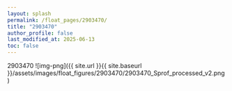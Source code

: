 ```yaml
---
layout: splash
permalink: /float_pages/2903470/
title: "2903470"
author_profile: false
last_modified_at: 2025-06-13
toc: false
---
```

 
2903470
![img-png]({{ site.url }}{{ site.baseurl }}/assets/images/float_figures/2903470/2903470_Sprof_processed_v2.png)